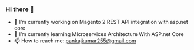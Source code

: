 ### Hi there 👋
 - 🔭 I’m currently working on Magento 2 REST API integration with asp.net core  
 - 🌱 I’m currently learning Microservices Architecture With ASP.net Core
 - 📫 How to reach me: pankajkumar255@gmail.com

<!--
**pkumarprojects/pkumarprojects** is a ✨ _special_ ✨ repository because its `README.md` (this file) appears on your GitHub profile.

Here are some ideas to get you started:

- 👯 I’m looking to collaborate on ...
- 🤔 I’m looking for help with ...
- 💬 Ask me about ...
- 📫 How to reach me: ...
- 😄 Pronouns: ...
- ⚡ Fun fact: ...
-->
